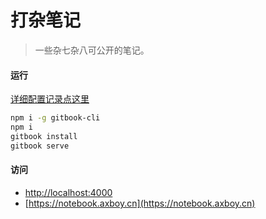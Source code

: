 # 打杂笔记

> 一些杂七杂八可公开的笔记。

#### 运行

[详细配置记录点这里](软件使用/GitBook.md)

```sh
npm i -g gitbook-cli
npm i
gitbook install
gitbook serve
```

#### 访问

- [http://localhost:4000](http://localhost:4000)
- [https://notebook.axboy.cn](https://notebook.axboy.cn)
